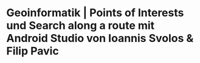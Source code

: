 # Geoinformatik | Points of Interests und Search along a route mit Android Studio von Ioannis Svolos & Filip Pavic

